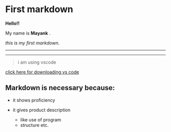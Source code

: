 # First markdown
**Hello!!**

My name is **Mayank** .

*this is my first markdown*.

___
___

>i am using vscode

[click here for downloading vs code ](https://code.visualstudio.com/download "vs code")

## Markdown is necessary because:

* it shows proficiency
* it gives product description
    
    * like use of program
    * structure etc. 

